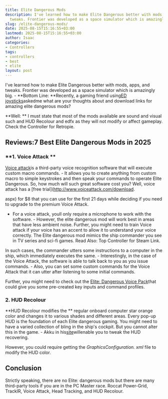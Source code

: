 ```yaml
---
title: Elite Dangerous Mods
description: I've learned how to make Elite Dangerous better with mods, apps, and
  tweaks. Frontier was developed as a space simulator which is amazingly big.
slug: /elite-dangerous-mods/
date: 2025-08-15T15:16:55+03:00
lastmod: 2025-08-15T15:16:55+03:00
author: Isaac
categories:
- Controllers
tags:
- controllers
- best
- elite
layout: post
---
```

I've learned how to make Elite Dangerous better with mods, apps, and tweaks. Frontier was developed as a space simulator which is amazingly big. - **Bottom Line: **Recently, a gaming friend using[ED joysticks](https://pestpolicy.com/[best](https://pestpolicy.com/best-hotas-joysticks/)-joystick-for-[elite](https://pestpolicy.com/xbox-one-elite-controller-review/)-dangerous/)askedme what are your thoughts about and download links for amazing elite dangerous mods?

**Well: ** I must state that most of the mods available are sound and visual such and HUD Recolour and edfx as they will not modify or affect gameplay. Check the Controller for Retropie.

##  Reviews:7 Best Elite Dangerous Mods in 2025

###  **1. Voice Attack **

[Voice attack](http://voiceattack.com/)is a third-party voice recognition software that will execute custom macro commands. - It allows you to create anything from custom macro to simple keystrokes and then speak your commands to operate Elite Dangerous. So, how much will such great software cost you? Well, voice attack has a [free trial](http://www.voiceattack.com/download.

aspx) for $8 that you can use for the first 21 days while deciding if you need to upgrade to the premium Voice Attack.

- For a voice attack, youll only require a microphone to work with the software. - However, the elite dangerous mod will work best in areas that have less ambient noise. Further, you might need to train Voice attack if your voice has an accent to allow it to understand your voice correctly. The Elite dangerous mod mimics the ship commander you see in TV series and sci-fi games. Read Also: Top Controller for Steam Link.

In such cases, the commander utters some instructions to a computer in the ship, which immediately executes the same. - Interestingly, in the case of the Voice Attack, the software is able to talk back to you as you issue commands. - Also, you can set some custom commands for the Voice Attack that it can utter after listening to some initial commands.

Further, you might need to check out the [Elite: Dangerous Voice Pack](http://www.elitedangerousvoicepack.com/)that could give you some pre-created key inputs and command profiles.

###  **2. HUD Recolour**

**HUD Recolour modifies the ** regular onboard computer star orange color and changes it to various shades and different areas. Every pop-up HUD is the foundation of each Elite dangerous gaming. You might need to have a varied collection of bling in the ship's cockpit. But you cannot alter this in the game. - Akku in his[site](http://arkku.com/elite/hud_editor/)willenable you to tweak the HUD recovering.

However, you could require getting the *GraphicsConfiguration. xml* file to modify the HUD color.

##  Conclusion

Strictly speaking, there are no Elite: dangerous mods but there are many third-party tools if you are in the PC Master race. Roccat Power-Grid, TrackIR, Voice Attack, Head Tracking, and HUD Recolour.
